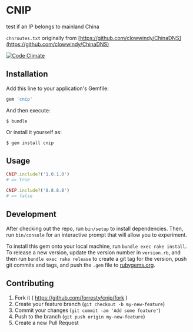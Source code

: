 # CNIP

test if an IP belongs to mainland China

`chnroutes.txt` originally from [https://github.com/clowwindy/ChinaDNS](https://github.com/clowwindy/ChinaDNS)

[![Code Climate](https://codeclimate.com/github/forresty/cnip/badges/gpa.svg)](https://codeclimate.com/github/forresty/cnip)

## Installation

Add this line to your application's Gemfile:

```ruby
gem 'cnip'
```

And then execute:

    $ bundle

Or install it yourself as:

    $ gem install cnip

## Usage

```ruby
CNIP.include?('1.0.1.0')
# => true

CNIP.include?('8.8.8.8')
# => false
```

## Development

After checking out the repo, run `bin/setup` to install dependencies. Then, run `bin/console` for an interactive prompt that will allow you to experiment.

To install this gem onto your local machine, run `bundle exec rake install`. To release a new version, update the version number in `version.rb`, and then run `bundle exec rake release` to create a git tag for the version, push git commits and tags, and push the `.gem` file to [rubygems.org](https://rubygems.org).

## Contributing

1. Fork it ( https://github.com/forresty/cnip/fork )
2. Create your feature branch (`git checkout -b my-new-feature`)
3. Commit your changes (`git commit -am 'Add some feature'`)
4. Push to the branch (`git push origin my-new-feature`)
5. Create a new Pull Request
